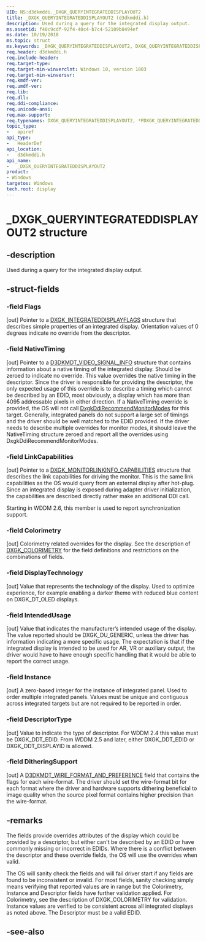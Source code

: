 ```yaml
---
UID: NS:d3dkmddi._DXGK_QUERYINTEGRATEDDISPLAYOUT2
title: _DXGK_QUERYINTEGRATEDDISPLAYOUT2 (d3dkmddi.h)
description: Used during a query for the integrated display output.
ms.assetid: f40c9cdf-92f4-40c4-b7c4-52109b8494ef
ms.date: 10/19/2018
ms.topic: struct
ms.keywords: _DXGK_QUERYINTEGRATEDDISPLAYOUT2, DXGK_QUERYINTEGRATEDDISPLAYOUT2, *PDXGK_QUERYINTEGRATEDDISPLAYOUT2,
req.header: d3dkmddi.h
req.include-header:
req.target-type:
req.target-min-winverclnt: Windows 10, version 1803
req.target-min-winversvr:
req.kmdf-ver:
req.umdf-ver:
req.lib:
req.dll:
req.ddi-compliance:
req.unicode-ansi:
req.max-support:
req.typenames: DXGK_QUERYINTEGRATEDDISPLAYOUT2, *PDXGK_QUERYINTEGRATEDDISPLAYOUT2
topic_type:
-	apiref
api_type:
-	HeaderDef
api_location:
-	d3dkmddi.h
api_name:
-	_DXGK_QUERYINTEGRATEDDISPLAYOUT2
product: 
- Windows
targetos: Windows
tech.root: display
---
```


# _DXGK_QUERYINTEGRATEDDISPLAYOUT2 structure

## -description

Used during a query for the integrated display output.

## -struct-fields

### -field Flags

[out] Pointer to a [DXGK_INTEGRATEDDISPLAYFLAGS](ns-d3dkmddi-_dxgk_integrateddisplayflags.md) structure that describes simple properties of an integrated display. Orientation values of 0 degrees indicate no override from the descriptor.

### -field NativeTiming

[out] Pointer to a [D3DKMDT_VIDEO_SIGNAL_INFO](..\d3dkmdt\ns-d3dkmdt-_d3dkmdt_video_signal_info.md) structure that contains information about a native timing of the integrated display. Should be zeroed to indicate no override. This value overrides the native timing in the descriptor. Since the driver is responsible for providing the descriptor, the only expected usage of this override is to describe a timing which cannot be described by an EDID, most obviously, a display which has more than 4095 addressable pixels in either direction.
If a NativeTiming override is provided, the OS will not call [DxgkDdiRecommendMonitorModes](nc-d3dkmddi-dxgkddi_recommendmonitormodes.md) for this target. Generally, integrated panels do not support a large set of timings and the driver should be well matched to the EDID provided. If the driver needs to describe multiple overrides for monitor modes, it should leave the NativeTiming structure zeroed and report all the overrides using DxgkDdiRecommendMonitorModes.

### -field LinkCapabilities

[out] Pointer to a [DXGK_MONITORLINKINFO_CAPABILITIES](..\d3dkmdt\ns-d3dkmdt-_dxgk_monitorlinkinfo_capabilities.md) structure that describes the link capabilities for driving the monitor. This is the same link capabilities as the OS would query from an external display after hot-plug. Since an integrated display is exposed during adapter driver initialization, the capabilities are described directly rather make an additional DDI call.

Starting in WDDM 2.6, this member is used to report synchronization support.

### -field Colorimetry

[out] Colorimetry related overrides for the display. See the description of [DXGK_COLORIMETRY](ns-d3dkmddi-_dxgk_colorimetry.md) for the field definitions and restrictions on the combinations of fields.

### -field DisplayTechnology

[out] Value that represents the technology of the display. Used to optimize experience, for example enabling a darker theme with reduced blue content on DXGK_DT_OLED displays.

### -field IntendedUsage

[out] Value that indicates the manufacturer’s intended usage of the display. The value reported should be DXGK_DU_GENERIC, unless the driver has information indicating a more specific usage. The expectation is that if the integrated display is intended to be used for AR, VR or auxiliary output, the driver would have to have enough specific handling that it would be able to report the correct usage.

### -field Instance

[out] A zero-based integer for the instance of integrated panel. Used to order multiple integrated panels. Values must be unique and contiguous across integrated targets but are not required to be reported in order.

### -field DescriptorType

[out] Value to indicate the type of descriptor. For WDDM 2.4 this value must be DXGK_DDT_EDID. From WDDM 2.5 and later, either DXGK_DDT_EDID or DXGK_DDT_DISPLAYID is allowed.

### -field DitheringSupport

[out] A [D3DKMDT_WIRE_FORMAT_AND_PREFERENCE](..\d3dkmdt\ns-d3dkmdt-_d3dkmdt_wire_format_and_preference.md) field that contains the flags for each wire-format. The driver should set the wire-format bit for each format where the driver and hardware supports dithering beneficial to image quality when the source pixel format contains higher precision than the wire-format.

## -remarks

The fields provide overrides attributes of the display which could be provided by a descriptor, but either can't be described by an EDID or have commonly missing or incorrect in EDIDs. Where there is a conflict between the descriptor and these override fields, the OS will use the overrides when valid.

The OS will sanity check the fields and will fail driver start if any fields are found to be inconsistent or invalid. For most fields, sanity checking simply means verifying that reported values are in range but the Colorimetry, Instance and Descriptor fields have further validation applied. For Colorimetry, see the description of DXGK_COLORIMETRY for validation. Instance values are verified to be consistent across all integrated displays as noted above. The Descriptor must be a valid EDID.

## -see-also
